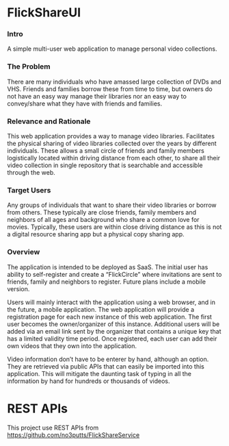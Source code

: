 # FlickShareUI

### Intro

A simple multi-user web application to manage personal video collections.

### The Problem

There are many individuals who have amassed large collection of DVDs and VHS. Friends and families borrow these from time to time, but owners do not have an easy way manage their libraries nor an easy way to convey/share what they have with friends and families.

### Relevance and Rationale

This web application provides a way to manage video libraries. Facilitates the physical sharing of video libraries collected over the years by different individuals.  These allows a small circle of friends and family members logistically located within driving distance from each other, to share all their video collection in single repository that is searchable and accessible through the web.  

### Target Users

Any groups of individuals that want to share their video libraries or borrow from others. These typically are close friends, family members and neighbors of all ages and background who share a common love for movies.  Typically, these users are within close driving distance as this is not a digital resource sharing app but a physical copy sharing app.

### Overview

The application is intended to be deployed as SaaS.   The initial user has ability to self-register and create a “FlickCircle” where invitations are sent to friends, family and neighbors to register.  Future plans include a mobile version.  

Users will mainly interact with the application using a web browser, and in the future, a mobile application.  The web application will provide a registration page for each new instance of this web application.  The first user becomes the owner/organizer of this instance.  Additional users will be added via an email link sent by the organizer that contains a unique key that has a limited validity time period.  Once registered, each user can add their own videos that they own into the application.

Video information don’t have to be enterer by hand, although an option. They are retrieved via public APIs that can easily be imported into this application.  This will mitigate the daunting task of typing in all the information by hand for hundreds or thousands of videos.

# REST APIs

This project use REST APIs from https://github.com/no3putts/FlickShareService

